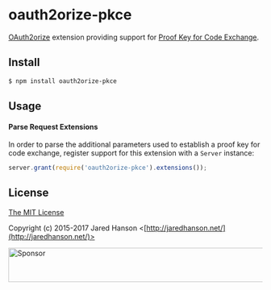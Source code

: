 # oauth2orize-pkce

[OAuth2orize](https://github.com/jaredhanson/oauth2orize) extension providing
support for [Proof Key for Code Exchange](https://tools.ietf.org/html/rfc7636).

## Install

```bash
$ npm install oauth2orize-pkce
```

## Usage

#### Parse Request Extensions

In order to parse the additional parameters used to establish a proof key for
code exchange, register support for this extension with a `Server` instance:

```js
server.grant(require('oauth2orize-pkce').extensions());
```

## License

[The MIT License](http://opensource.org/licenses/MIT)

Copyright (c) 2015-2017 Jared Hanson <[http://jaredhanson.net/](http://jaredhanson.net/)>

<a target='_blank' rel='nofollow' href='https://app.codesponsor.io/link/vK9dyjRnnWsMzzJTQ57fRJpH/jaredhanson/oauth2orize-pkce'>  <img alt='Sponsor' width='888' height='68' src='https://app.codesponsor.io/embed/vK9dyjRnnWsMzzJTQ57fRJpH/jaredhanson/oauth2orize-pkce.svg' /></a>
